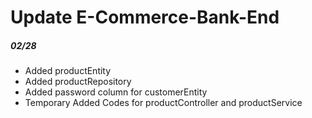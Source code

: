 # Update E-Commerce-Bank-End
##### 02/28
* Added productEntity
* Added productRepository
* Added password column for customerEntity
* Temporary Added Codes for productController and productService
